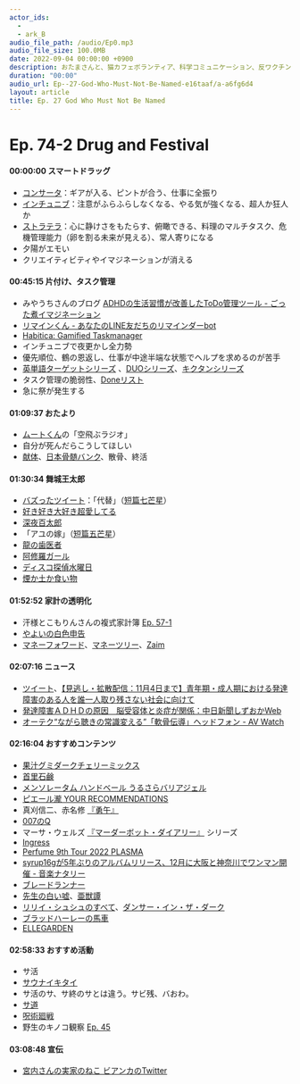 ```yaml
---
actor_ids:
  - 
  - ark_B
audio_file_path: /audio/Ep0.mp3
audio_file_size: 100.0MB
date: 2022-09-04 00:00:00 +0900
description: おたまさんと、猫カフェボランティア、科学コミュニケーション、反ワクチン監視、ドラえもん、絶滅動物は蘇らせるべきか、ミッドサマー、保護猫のススメなどについて話しました。
duration: "00:00"
audio_url: Ep--27-God-Who-Must-Not-Be-Named-e16taaf/a-a6fg6d4
layout: article
title: Ep. 27 God Who Must Not Be Named
---
```


# **Ep. 74-2 Drug and Festival**

#### 00:00:00 スマートドラッグ

* [コンサータ](https://bit.ly/3f040B2)：ギアが入る、ピントが合う、仕事に全振り
* [インチュニブ](https://bit.ly/3eWqNhc)：注意がふらふらしなくなる、やる気が強くなる、超人か狂人か
* [ストラテラ](https://bit.ly/3gA0MEZ)：心に静けさをもたらす、俯瞰できる、料理のマルチタスク、危機管理能力（卵を割る未来が見える）、常人寄りになる
* 夕陽がエモい
* クリエイティビティやイマジネーションが消える

#### 00:45:15 片付け、タスク管理

* みやうちさんのブログ [ADHDの生活習慣が改善したToDo管理ツール - ごった煮イマジネーション](https://bit.ly/3f1Fj7p)
* [リマインくん - あなたのLINE友だちのリマインダーbot](https://reminekun.com/)
* [Habitica: Gamified Taskmanager](https://apple.co/3N0iNsj)
* インチュニブで夜更かし全力勢
* 優先順位、鶴の恩返し、仕事が中途半端な状態でヘルプを求めるのが苦手
* [英単語ターゲットシリーズ](https://bit.ly/3N6rlhi) 、[DUOシリーズ](https://bit.ly/3DpcHOH)、[キクタンシリーズ](https://bit.ly/3CXXzXn)
* タスク管理の脆弱性、[Doneリスト](https://bit.ly/3D3Lobx)
* 急に祭が発生する

#### 01:09:37 おたより

* [ムートくん](https://twitter.com/mutoreimu)の「空飛ぶラジオ」
* 自分が死んだらこうしてほしい
* [献体](https://bit.ly/3D2xaYd)、[日本骨髄バンク](https://jmdp.or.jp/reg/)、散骨、終活

#### 01:30:34 舞城王太郎

* [バズったツイート](https://bit.ly/3f23q5Z)：「代替」（[短篇七芒星](https://amzn.to/3DqG43q)）
* [好き好き大好き超愛してる](https://amzn.to/3eWSwyp)
* [深夜百太郎](https://twitter.com/midnight100taro)
* 「アユの嫁」（[短篇五芒星](https://amzn.to/3TuSgWt)）
* [龍の歯医者](https://nhk.or.jp/anime/ryu/)
* [阿修羅ガール](https://amzn.to/3THIsbq)
* [ディスコ探偵水曜日](https://amzn.to/3MYisGi)
* [煙か土か食い物](https://amzn.to/3N1qVZn)

#### 01:52:52 家計の透明化

* 汗様とこもりんさんの複式家計簿 [Ep. 57-1](https://bit.ly/3TN6Rfn)
* [やよいの白色申告](https://bit.ly/3gAmLvw)
* [マネーフォワード](https://moneyforward.com/)、[マネーツリー](https://bit.ly/3Tr2DdI)、[Zaim](https://zaim.net/)

#### 02:07:16 ニュース

* [ツイート](https://bit.ly/3SsDZYL)、[【見逃し・拡散配信：11月4日まで】青年期・成人期における発達障害のある人を誰一人取り残さない社会に向けて](https://bit.ly/3MXo3wL)
* [発達障害ＡＤＨＤの原因　脳受容体と炎症が関係：中日新聞しずおかWeb](https://bit.ly/3eTYZdv)
* [オーテク“ながら聴きの常識変える”「軟骨伝導」ヘッドフォン - AV Watch](https://bit.ly/3gBpJj8)

#### 02:16:04 おすすめコンテンツ

* [果汁グミダークチェリーミックス](https://bit.ly/3D0OUn0)
* [首里石鹸](https://suisavon.jp/)
* [メンソレータム ハンドベール うるさらバリアジェル](https://bit.ly/3Dl21Qf)
* [ピエール瀧 YOUR RECOMMENDATIONS](https://bit.ly/3gEzhda)
* 真刈信二、赤名修 [『勇午』](https://bit.ly/3gA0Zbf)
* [007のQ](https://bit.ly/3zbrVoe)
* マーサ・ウェルズ [『マーダーボット・ダイアリー』](https://amzn.to/3VOPLzP) シリーズ
* [Ingress](https://ingress.com/ja/)
* [Perfume 9th Tour 2022 PLASMA](https://bit.ly/3Dq1NZ0)
* [syrup16gが5年ぶりのアルバムリリース、12月に大阪と神奈川でワンマン開催 - 音楽ナタリー](https://bit.ly/3soGjWk)
* [ブレードランナー](https://bit.ly/3F4vUXo)
* [先生の白い嘘](https://amzn.to/3DpP48I)、[亜獣譚](https://bit.ly/3f2jQLK)
* [リリイ・シュシュのすべて](https://bit.ly/3Dr72I2)、[ダンサー・イン・ザ・ダーク](https://bit.ly/3Dqbref)
* [ブラッドハーレーの馬車](https://amzn.to/3sowx6p)
* [ELLEGARDEN](https://ellegarden.jp/)

#### 02:58:33 おすすめ活動

* サ活
* [サウナイキタイ](https://sauna-ikitai.com/)
* サ活のサ、サ終のサとは違う。サビ残、バおわ。
* [サ道](https://bit.ly/3TN77Ln)
* [呪術廻戦](https://bit.ly/2uNeA3h)
* 野生のキノコ観察 [Ep. 45](https://bit.ly/3Fa3V8P)

#### 03:08:48 宣伝

* [宮内さんの実家のねこ ビアンカのTwitter](https://twitter.com/biancamiyauchi)